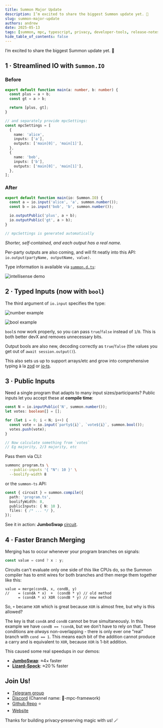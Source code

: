 ```yaml
---
title: Summon Major Update
description: I’m excited to share the biggest Summon update yet. 🎉
slug: summon-major-update
authors: andrew
date: 2025-05-13
tags: [summon, mpc, typescript, privacy, developer-tools, release-notes, circuits, cryptography, compiler]
hide_table_of_contents: false
---
```


I’m excited to share the biggest Summon update yet. 🎉

<!--truncate-->

## 1 · Streamlined IO with `Summon.IO`

### Before

```ts
export default function main(a: number, b: number) {
  const plus = a + b;
  const gt = a > b;

  return [plus, gt];
}

// and separately provide mpcSettings:
const mpcSettings = [
  {
    name: 'alice',
    inputs: ['a'],
    outputs: ['main[0]', 'main[1]'],
  },
  {
    name: 'bob',
    inputs: ['b'],
    outputs: ['main[0]', 'main[1]'],
  },
];
```

### After

```ts
export default function main(io: Summon.IO) {
  const a = io.input('alice', 'a', summon.number());
  const b = io.input('bob', 'b', summon.number());

  io.outputPublic('plus', a + b);
  io.outputPublic('gt', a > b);
}

// mpcSettings is generated automatically
```

*Shorter, self‑contained, and each output has a real name.*

Per-party outputs are also coming, and will fit neatly into this API: `io.output(partyName, outputName, value)`.

Type information is available via [`summon.d.ts`](https://github.com/privacy-scaling-explorations/summon/blob/main/summon.d.ts):

![intellisense demo](/img/summon-major-update/intellisense.png)

## 2 · Typed Inputs (now with `bool`)

The third argument of `io.input` specifies the type:

![number example](/img/summon-major-update/number-example.png)

![bool example](/img/summon-major-update/bool-example.png)

`bool`s now work properly, so you can pass `true`/`false` instead of `1`/`0`. This is both better devX and removes unnecessary bits.

Output bools are also new, decoding correctly as `true`/`false` (the values you get out of `await session.output()`).

This also sets us up to support arrays/etc and grow into comprehensive typing à la [zod](https://zod.dev/?id=basic-usage) or [io‑ts](https://github.com/gcanti/io-ts/blob/master/index.md).

## 3 · Public Inputs

Need a single program that adapts to many input sizes/participants? Public inputs let you accept these at **compile time**:

```ts
const N = io.inputPublic('N', summon.number());
let votes: boolean[] = [];

for (let i = 0; i < N; i++) {
  const vote = io.input(`party${i}`, `vote${i}`, summon.bool());
  votes.push(vote);
}

// Now calculate something from `votes`
// Eg majority, 2/3 majority, etc
```

Pass them via CLI:

```sh
summonc program.ts \
  --public-inputs '{ "N": 10 }' \
  --boolify-width 8
```

or the `summon-ts` API:

```ts
const { circuit } = summon.compile({
  path: 'program.ts',
  boolifyWidth: 8,
  publicInputs: { N: 10 },
  files: { /* ... */ },
});
```

See it in action: **JumboSwap** [circuit](https://github.com/privacy-scaling-explorations/jumboswap/blob/3f81b87/src/circuit/main.ts).

## 4 · Faster Branch Merging

Merging has to occur whenever your program branches on signals:

```ts
const value = cond ? x : y;
```

Circuits can't evaluate only one side of this like CPUs do, so the Summon compiler has to emit wires for both branches and then merge them together like this:

```
value = merge(condA, x, condB, y)
//    = (condA * x)  +  (condB * y) // old method
      = (condA * x) XOR (condB * y) // new method
```

So, `+` became `XOR` which is great because `XOR` is almost free, but why is this allowed?

The key is that `condA` and `condB` cannot be true simultaneously. In this example we have `condB == !condA`, but we don't have to rely on that. These conditions are *always* non-overlapping - there is only ever one "real" branch with `cond == 1`. This means each bit of the addition cannot produce a carry and is equivalent to `XOR`, because `XOR` is 1-bit addition.

This caused some real speedups in our demos:

* [**JumboSwap**](https://mpc.pse.dev/apps/jumboswap): ≈4× faster
* [**Lizard‑Spock**](https://mpc.pse.dev/apps/lizard-spock): ≈20 % faster

## Join Us!

- [Telegram group](https://t.me/+FKnOHTkvmX02ODVl)
- [Discord](https://discord.gg/btXAmwzYJS) (Channel name: 🔮-mpc-framework)
- [Github Repo](https://github.com/privacy-scaling-explorations/mpc-framework) ⭐️
- [Website](https://mpc.pse.dev)

Thanks for building privacy‑preserving magic with us! 🪄
